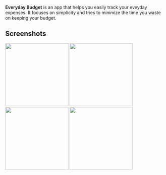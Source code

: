 **Everyday Budget** is an app that helps you easily track your eveyday expenses. It focuses on simplicity and tries to minimize the time you waste on keeping your budget.

## Screenshots

<div>
  <img src="https://user-images.githubusercontent.com/30076197/158422854-0856ce2d-252e-4824-8476-0c22257ced99.jpg" width="200px">
  <img src="https://user-images.githubusercontent.com/30076197/158422849-2d79c48a-bcb7-48b8-9448-5dfb5b6dfdce.jpg" width="200px">
  <img src="https://user-images.githubusercontent.com/30076197/158422839-543f3c05-1b6e-4553-9fc0-3b65cece2cae.jpg" width="200px">
  <img src="https://user-images.githubusercontent.com/30076197/158422845-ac7dbbb8-4760-463c-ba0c-dce2aab52222.jpg" width="200px">
</div>
